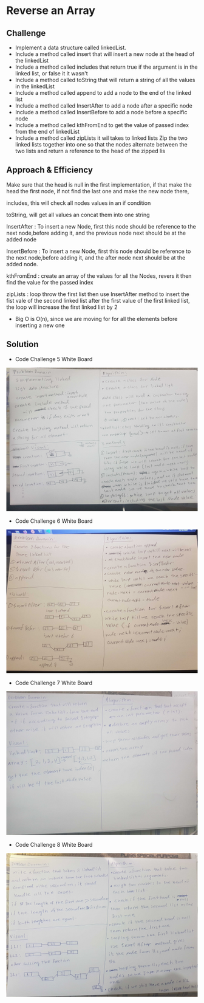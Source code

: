 # Reverse an Array

<!-- Short summary or background information -->

## Challenge

<!-- Description of the challenge -->

- Implement a data structure called linkedList.
- Include a method called insert that will insert a new node at the head of the linkedList
- Include a method called includes that return true if the argument is in the linked list, or false it it wasn't
- Include a method called toString that will return a string of all the values in the linkedList
- Include a method called append to add a node to the end of the linked list
- Include a method called InsertAfter to add a node after a specific node
- Include a method called InsertBefore to add a node before a specific node
- Include a method called kthFromEnd to get the value of passed index from the end of linkedList
- Include a method called zipLists it wil takes to linked lists Zip the two linked lists together into one so that the nodes alternate between the two lists and return a reference to the head of the zipped lis

## Approach & Efficiency

<!-- What approach did you take? Why? What is the Big O space/time for this approach? -->

Make sure that the head is null in the first implementation, if that make the head the first node, if not find the last one and make the new node there,

includes, this will check all nodes values in an if condition

toString, will get all values an concat them into one string

InsertAfter : To insert a new Node, first this node should be reference to the next node,before adding it, and the previous node next should be at the added node

InsertBefore : To insert a new Node, first this node should be reference to the next node,before adding it, and the after node next should be at the added node.

kthFromEnd : create an array of the values for all the Nodes, revers it then find the value for the passed index

zipLists : loop throw the first list then use InsertAfter method to insert the fist vale of the second linked list after the first value of the first linked list, the loop will increase the first linked list by 2

- Big O is O(n), since we are moving for for all the elements before inserting a new one

## Solution

<!-- Embedded whiteboard image -->

- Code Challenge 5 White Board

![CC5 WhiteBoard](../../assets/CC5.jpg)

- Code Challenge 6 White Board

![CC6 WhiteBoard](../../assets/CC6.jpg)

- Code Challenge 7 White Board

![CC7 WhiteBoard](../../assets/CC7.jpg)

- Code Challenge 8 White Board

![CC8 WhiteBoard](../../assets/CC8.jpg)
